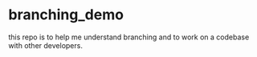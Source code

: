 # branching_demo
this repo is to help me understand branching and to work on a codebase with other developers. 